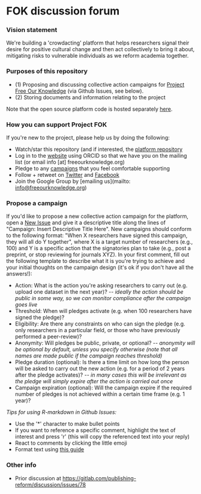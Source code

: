 # FOK discussion forum

### Vision statement
We're building a 'crowdacting' platform that helps researchers signal their desire for positive cultural change and then act collectively to bring it about, mitigating risks to vulnerable individuals as we reform academia together.

### Purposes of this repository
* (1) Proposing and discussing collective action campaigns for [Project Free Our Knowledge](https://www.freeourknowledge.org/) (via Github Issues, see below). 
* (2) Storing documents and information relating to the project

Note that the open source platform code is hosted separately [here](https://github.com/FreeOurKnowledge/platform).

### How you can support Project FOK
If you're new to the project, please help us by doing the following:
* Watch/star this repository (and if interested, the [platform repository](https://github.com/FreeOurKnowledge/platform/)
* Log in to the [website](https://www.freeourknowledge.org/) using ORCID so that we have you on the mailing list (or email info [at] freeourknowledge.org)
* Pledge to any [campaigns](https://www.freeourknowledge.org/#campaigns) that you feel comfortable supporting
* Follow + retweet on [Twitter](https://twitter.com/projectfok) and [Facebook](https://www.facebook.com/projectFOK/)  
* Join the Google Group by [emailing us](mailto: info@freeourknowledge.org)

### Propose a campaign
If you'd like to propose a new collective action campaign for the platform, open a [New Issue](https://github.com/FreeOurKnowledge/documentation/issues/new/choose) and give it a descriptive title along the lines of "Campaign: Insert Descriptive Title Here". New campaigns should conform to the following format: "When X researchers have signed this campaign, they will all do Y together", where X is a target number of researchers (e.g., 100) and Y is a specific action that the signatories plan to take (e.g., post a preprint, or stop reviewing for journals XYZ). In your first comment, fill out the following template to describe what it is you're trying to achieve and your initial thoughts on the campaign design (it's ok if you don't have all the answers!):

* Action: What is the action you're asking researchers to carry out (e.g. upload one dataset in the next year)? *-- ideally the action should be public in some way, so we can monitor compliance after the campaign goes live*
* Threshold: When will pledges activate (e.g. when 100 researchers have signed the pledge)? 
* Eligibility: Are there any constraints on who can sign the pledge (e.g. only researchers in a particular field, or those who have previously performed a peer-review)?
* Anonymity: Will pledges be public, private, or optional? *-- anonymity will be optional by default, unless you specify otherwise (note that all names are made public if the campaign reaches threshold)*
* Pledge duration (optional): Is there a time limit on how long the person will be asked to carry out the new action (e.g. for a period of 2 years after the pledge activates)? *-- in many cases this will be irrelevant as the pledge will simply expire after the action is carried out once*
* Campaign expiration (optional): Will the campaign expire if the required number of pledges is not achieved within a certain time frame (e.g. 1 year)?

*Tips for using R-markdown in Github Issues:*
- Use the '\*\' character to make bullet points
- If you want to reference a specific comment, highlight the text of interest and press 'r' (this will copy the referenced text into your reply)
- React to comments by clicking the little emoji
- Format text using [this guide](https://docs.github.com/en/github/writing-on-github/basic-writing-and-formatting-syntax)

### Other info
- Prior discussion at https://gitlab.com/publishing-reform/discussion/issues/78
